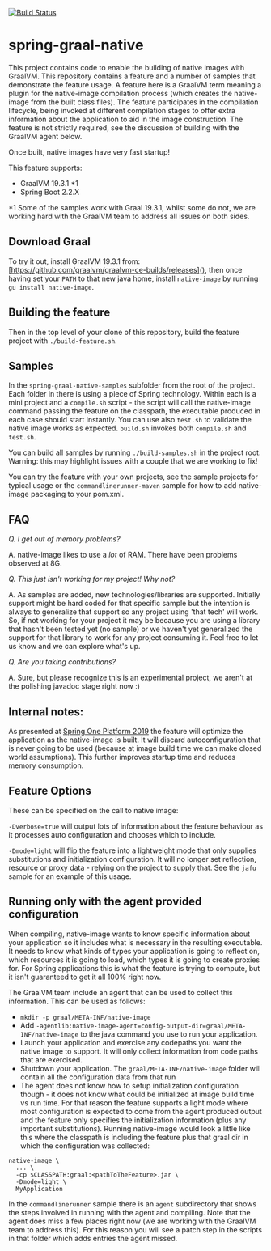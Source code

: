 [![Build Status](https://ci.spring.io/api/v1/teams/spring-graal-native/pipelines/spring-graal-native/badge)](https://ci.spring.io/teams/spring-graal-native/pipelines/spring-graal-native)

# spring-graal-native

This project contains code to enable the building of native images with GraalVM.
This repository contains a feature and a number of samples that demonstrate the feature usage. A feature here is a GraalVM term meaning a plugin for the native-image compilation process (which creates the native-image from the built class files). The feature participates in the compilation lifecycle, being invoked at different compilation stages to offer extra information about the application to aid in the image construction. The feature is not strictly required, see the discussion of building with the GraalVM agent below.

Once built, native images have very fast startup!

This feature supports:

- GraalVM 19.3.1 *1
- Spring Boot 2.2.X

*1 Some of the samples work with Graal 19.3.1, whilst some do not, we are working hard with the GraalVM team to address all issues on both sides.

## Download Graal 
To try it out, install GraalVM 19.3.1 from: [https://github.com/graalvm/graalvm-ce-builds/releases](),
then once having set your `PATH` to that new java home, install `native-image` by running `gu install native-image`.

## Building the feature
Then in the top level of your clone of this repository, build the feature project with `./build-feature.sh`.

## Samples 
In the `spring-graal-native-samples` subfolder from the root of the
project. Each folder in there is using a piece of Spring technology. Within each
is a mini project and a `compile.sh` script - the script will call the 
native-image command passing the feature on the classpath, the executable produced
in each case should start instantly. You can use also `test.sh` to validate the native
image works as expected. `build.sh` invokes both `compile.sh` and `test.sh`.

You can build all samples by running `./build-samples.sh` in the project root. Warning: this may highlight issues with a couple that we are working to fix!

You can try the feature with your own projects, see the sample projects for typical usage or the `commandlinerunner-maven` sample for how to add native-image packaging to your pom.xml. 

## FAQ

*Q. I get out of memory problems?*

A. native-image likes to use a _lot_ of RAM. There have been problems observed at 8G.


*Q. This just isn't working for my project! Why not?*

A. As samples are added, new technologies/libraries are supported. Initially support
might be hard coded for that specific sample but the intention is always to generalize
that support so any project using 'that tech' will work. So, if not working for
your project it may be because you are using a library that hasn't been tested
yet (no sample) or we haven't yet generalized the support for that library to
work for any project consuming it. Feel free to let us know and we can explore
what's up.

*Q. Are you taking contributions?*

A. Sure, but please recognize this is an experimental project, we aren't at the
   polishing javadoc stage right now :)

## Internal notes:

As presented at [Spring One Platform 2019](https://www.youtube.com/watch?v=OxS66Q26ykA) the feature will optimize the application as the native-image is built. It will discard autoconfiguration that is never going to be used (because at image build time we can make closed world assumptions). This further improves startup time and reduces memory consumption.

## Feature Options

These can be specified on the call to native image:

`-Dverbose=true` will output lots of information about the feature behaviour as it processes auto configuration and chooses which to include.

`-Dmode=light` will flip the feature into a lightweight mode that only supplies
substitutions and initialization configuration. It will no longer set reflection, resource or proxy data - relying on the project to supply that. See the `jafu` sample for an example of this usage.

## Running only with the agent provided configuration

When compiling, native-image wants to know specific information about your application so it includes what is necessary in the resulting executable. It needs to know what kinds of types your application is going to reflect on, which resources it is going to load, which types it is going to create proxies for. For Spring applications this is what the feature is trying to compute, but it isn't guaranteed to get it all 100% right now.

The GraalVM team include an agent that can be used to collect this information. This can be used as follows:

* `mkdir -p graal/META-INF/native-image`
* Add `-agentlib:native-image-agent=config-output-dir=graal/META-INF/native-image` to the java command you use to run your application.
* Launch your application and exercise any codepaths you want the native image to support. It will only collect information from code paths that are exercised.
* Shutdown your application. The `graal/META-INF/native-image` folder will contain all the configuration data from that run
* The agent does not know how to setup initialization configuration though - it does not know what could be initialized at
image build time vs run time. For that reason the feature supports a light mode where most configuration is expected
 to come from the agent produced output and the feature only specifies the initialization information (plus any important substitutions).
Running native-image would look a little like this where the classpath is including the feature plus that graal dir in which the configuration was collected:

```
native-image \
  ... \
  -cp $CLASSPATH:graal:<pathToTheFeature>.jar \
  -Dmode=light \
  MyApplication
```
In the `commandlinerunner` sample there is an `agent` subdirectory that shows the steps involved in running with the agent and compiling. Note that the agent does miss a few places right now (we are working with the GraalVM team to address this). For this reason you will see a patch step in the scripts in that folder which adds entries the agent missed.
